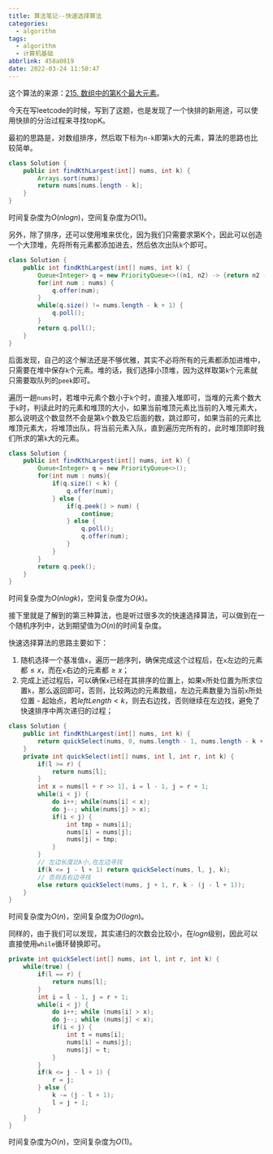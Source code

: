 ```yaml
---
title: 算法笔记--快速选择算法
categories:
  - algorithm
tags:
  - algorithm
  - 计算机基础
abbrlink: 458a0819
date: 2022-03-24 11:50:47
---
```


这个算法的来源：[215. 数组中的第K个最大元素](https://leetcode-cn.com/problems/kth-largest-element-in-an-array/)。

今天在写leetcode的时候，写到了这题，也是发现了一个快排的新用途，可以使用快排的分治过程来寻找topK。

最初的思路是，对数组排序，然后取下标为`n-k`即第`k`大的元素，算法的思路也比较简单。

```java
class Solution {
    public int findKthLargest(int[] nums, int k) {
        Arrays.sort(nums);
        return nums[nums.length - k];
    }
}
```

时间复杂度为$O(nlogn)$，空间复杂度为$O(1)$。

另外，除了排序，还可以使用堆来优化，因为我们只需要求第K个，因此可以创造一个大顶堆，先将所有元素都添加进去，然后依次出队`k`个即可。

```java
class Solution {
    public int findKthLargest(int[] nums, int k) {
        Queue<Integer> q = new PriorityQueue<>((n1, n2) -> {return n2 - n1;});
        for(int num : nums) {
            q.offer(num);
        }
        while(q.size() != nums.length - k + 1) {
            q.poll();
        }
        return q.poll();
    }
}
```

后面发现，自己的这个解法还是不够优雅，其实不必将所有的元素都添加进堆中，只需要在堆中保存`k`个元素。堆的话，我们选择小顶堆，因为这样取第`k`个元素就只需要取队列的`peek`即可。

遍历一趟`nums`时，若堆中元素个数小于`k`个时，直接入堆即可，当堆的元素个数大于`k`时，判读此时的元素和堆顶的大小，如果当前堆顶元素比当前的入堆元素大，那么说明这个数显然不会是第`k`个数及它后面的数，跳过即可，如果当前的元素比堆顶元素大，将堆顶出队，将当前元素入队，直到遍历完所有的，此时堆顶即时我们所求的第`k`大的元素。

```java
class Solution {
    public int findKthLargest(int[] nums, int k) {
        Queue<Integer> q = new PriorityQueue<>();
        for(int num : nums){
            if(q.size() < k) {
                q.offer(num);
            } else {
                if(q.peek() > num) {
                    continue;
                } else {
                    q.poll();
                    q.offer(num);
                }
            }
        }
        return q.peek();
    }
}
```

时间复杂度为$O(nlogk)$，空间复杂度为$O(k)$。

接下里就是了解到的第三种算法，也是听过很多次的快速选择算法，可以做到在一个随机序列中，达到期望值为$O(n)$的时间复杂度。

快速选择算法的思路主要如下：

1. 随机选择一个基准值`x`，遍历一趟序列，确保完成这个过程后，在`x`左边的元素都$\le x$，而在`x`右边的元素都$\ge x$；
2. 完成上述过程后，可以确保`x`已经在其排序的位置上，如果`x`所处位置为所求位置`k`，那么返回即可，否则，比较两边的元素数组，左边元素数量为当前`x`所处位置 - 起始点，若$leftLength < k$，则去右边找，否则继续在左边找，避免了快速排序中两次递归的过程；

```java
class Solution {
    public int findKthLargest(int[] nums, int k) {
        return quickSelect(nums, 0, nums.length - 1, nums.length - k + 1);
    }
    private int quickSelect(int[] nums, int l, int r, int k) {
        if(l >= r) {
            return nums[l];
        }
        int x = nums[l + r >> 1], i = l - 1, j = r + 1;
        while(i < j) {
            do i++; while(nums[i] < x);
            do j--; while(nums[j] > x);
            if(i < j) {
                int tmp = nums[i];
                nums[i] = nums[j];
                nums[j] = tmp;
            }
        }
        // 左边长度比k小,在左边寻找
        if(k <= j - l + 1) return quickSelect(nums, l, j, k);
        // 否则去右边寻找
        else return quickSelect(nums, j + 1, r, k - (j - l + 1));
    }
}
```

时间复杂度为$O(n)$，空间复杂度为$O(logn)$。

同样的，由于我们可以发现，其实递归的次数会比较小，在$logn$级别，因此可以直接使用`while`循环替换即可。

```java
private int quickSelect(int[] nums, int l, int r, int k) {
    while(true) {
        if(l == r) {
            return nums[l];
        }
        int i = l - 1, j = r + 1;
        while(i < j) {
            do i++; while (nums[i] > x);
            do j--; while (nums[j] < x);
            if(i < j) {
                int t = nums[i];
                nums[i] = nums[j];
                nums[j] = t;
            }
        }
        if(k <= j - l + 1) {
            r = j;
        } else {
            k -= (j - l + 1);
            l = j + 1;
        }
    }
}
```

时间复杂度为$O(n)$，空间复杂度为$O(1)$。

